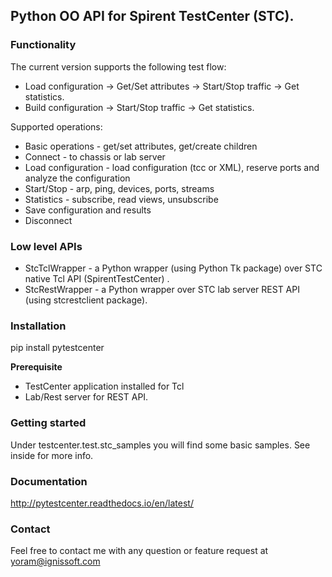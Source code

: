 
## Python OO API for Spirent TestCenter (STC).

### Functionality
The current version supports the following test flow:

- Load configuration -> Get/Set attributes -> Start/Stop traffic -> Get statistics.
- Build configuration -> Start/Stop traffic -> Get statistics.

Supported operations:

- Basic operations - get/set attributes, get/create children
- Connect - to chassis or lab server
- Load configuration - load configuration (tcc or XML), reserve ports and analyze the configuration
- Start/Stop - arp, ping, devices, ports, streams
- Statistics - subscribe, read views, unsubscribe
- Save configuration and results
- Disconnect

### Low level APIs

- StcTclWrapper - a Python wrapper (using Python Tk package) over STC native Tcl API (SpirentTestCenter) .
- StcRestWrapper - a Python wrapper over STC lab server REST API (using stcrestclient package).

### Installation

pip install pytestcenter

**Prerequisite**

- TestCenter application installed for Tcl
- Lab/Rest server for REST API.

### Getting started
Under testcenter.test.stc_samples you will find some basic samples.
See inside for more info.

### Documentation
http://pytestcenter.readthedocs.io/en/latest/

### Contact
Feel free to contact me with any question or feature request at yoram@ignissoft.com
